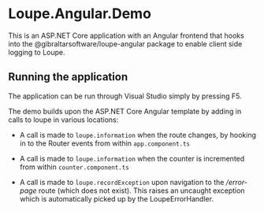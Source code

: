 # Loupe.Angular.Demo

This is an ASP.NET Core application with an Angular frontend that hooks into the @gibraltarsoftware/loupe-angular package to enable client side logging to Loupe.

## Running the application

The application can be run through Visual Studio simply by pressing F5. 

The demo builds upon the ASP.NET Core Angular template by adding in calls to loupe in various locations:

* A call is made to <code>loupe.information</code> when the route changes, by hooking in to the Router events from within <code>app.component.ts</code>

* A call is made to <code>loupe.information</code> when the counter is incremented from within <code>counter.component.ts</code>

* A call is made to <code>loupe.recordException</code> upon navigation to the */error-page* route (which does not exist). 
This raises an uncaught exception which is automatically picked up by the LoupeErrorHandler.

